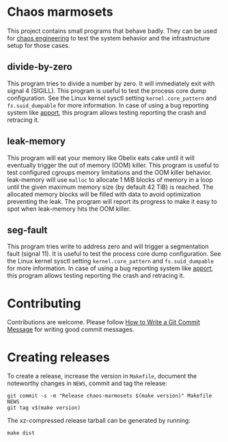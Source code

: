 Chaos marmosets
===============

This project contains small programs that behave badly. They can be used for
[chaos engineering](https://en.wikipedia.org/wiki/Chaos_engineering) to test
the system behavior and the infrastructure setup for those cases.

divide-by-zero
--------------

This program tries to divide a number by zero. It will immediately exit with
signal 4 (SIGILL). This program is useful to test the process core dump
configuration. See the Linux kernel sysctl setting `kernel.core_pattern` and
`fs.suid_dumpable` for more information. In case of using a bug reporting
system like [apport](https://wiki.ubuntu.com/Apport), this program allows
testing reporting the crash and retracing it.

leak-memory
-----------

This program will eat your memory like Obelix eats cake until it will
eventually trigger the out of memory (OOM) killer. This program is useful to
test configured cgroups memory limitations and the OOM killer behavior.
leak-memory will use `malloc` to allocate 1 MiB blocks of memory in a loop
until the given maximum memory size (by default 42 TiB) is reached. The
allocated memory blocks will be filled with data to avoid optimization
preventing the leak. The program will report its progress to make it easy to
spot when leak-memory hits the OOM killer.

seg-fault
---------

This program tries write to address zero and will trigger a segmentation fault
(signal 11). It is useful to test the process core dump configuration. See the
Linux kernel sysctl setting `kernel.core_pattern` and `fs.suid_dumpable` for
more information. In case of using a bug reporting system like
[apport](https://wiki.ubuntu.com/Apport), this program allows testing reporting
the crash and retracing it.

Contributing
============

Contributions are welcome. Please follow
[How to Write a Git Commit Message](https://chris.beams.io/posts/git-commit/)
for writing good commit messages.

Creating releases
=================

To create a release, increase the version in `Makefile`, document the
noteworthy changes in `NEWS`, commit and tag the release:

```
git commit -s -m "Release chaos-marmosets $(make version)" Makefile NEWS
git tag v$(make version)
```

The xz-compressed release tarball can be generated by running:
```
make dist
```
